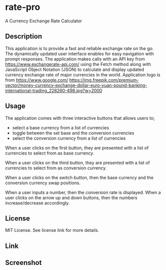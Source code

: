 # rate-pro
A Currency Exchange Rate Calculator

## Description
This application is to provide a fast and reliable exchange rate on the go. The dynamically updated user interface enables for easy navigation with prompt responses. 
The application makes calls with an API key from https://www.exchangerate-api.com/ using the Fetch method along with JavaScript Object Notation (JSON) to calculate and display updated currency exchange rate of major currencies in the world.
Application logo is from https://www.google.com/
https://img.freepik.com/premium-vector/money-currency-exchange-dollar-euro-yuan-pound-banking-international-trading_228260-498.jpg?w=2000



## Usage

The application comes with three interactive buttons that allows users to;
* select a base currency from a list of currencies
* toggle between the set base and the conversion currencies
* select the conversion currency from a list of currencies

When a user clicks on the first button, they are presented with a list of currencies to select from as base currency.

When a user clicks on the third button, they are presented with a list of currencies to select from as conversion currency.

When a user clicks on the switch button, then the base currency and the conversion currency swap positions.

When a user inputs a number, then the conversion rate is displayed.
When a user clicks on the arrow up and down buttons, then the numbers increase/decrease accordingly.



## License

MIT License. See license link for more details.


## Link


## Screenshot

